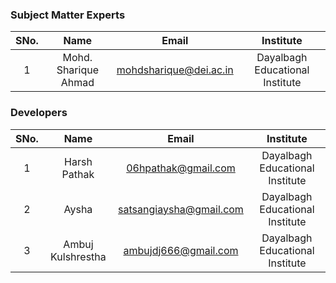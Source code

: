 ### Subject Matter Experts
| SNo. | Name | Email | Institute |
| :---: | :---: | :---: | :---: | 
| 1 | Mohd. Sharique Ahmad | mohdsharique@dei.ac.in  | Dayalbagh Educational Institute |

### Developers
| SNo. | Name | Email | Institute |
| :---: | :---: | :---: | :---: |
| 1 | Harsh Pathak | 06hpathak@gmail.com | Dayalbagh Educational Institute |
| 2 | Aysha | satsangiaysha@gmail.com | Dayalbagh Educational Institute |
| 3 | Ambuj Kulshrestha | ambujdj666@gmail.com | Dayalbagh Educational Institute |
